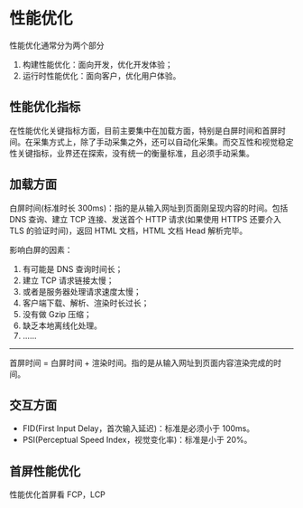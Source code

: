 # 性能优化

性能优化通常分为两个部分

1. 构建性能优化：面向开发，优化开发体验；
2. 运行时性能优化：面向客户，优化用户体验。

## 性能优化指标

在性能优化关键指标方面，目前主要集中在加载方面，特别是白屏时间和首屏时间。在采集方式上，除了手动采集之外，还可以自动化采集。而交互性和视觉稳定性关键指标，业界还在探索，没有统一的衡量标准，且必须手动采集。

## 加载方面

白屏时间(标准时长 300ms)：指的是从输入网址到页面刚呈现内容的时间。包括 DNS 查询、建立 TCP 连接、发送首个 HTTP 请求(如果使用 HTTPS 还要介入 TLS 的验证时间)，返回 HTML 文档，HTML 文档 Head 解析完毕。

影响白屏的因素：

1. 有可能是 DNS 查询时间长；
2. 建立 TCP 请求链接太慢；
3. 或者是服务器处理请求速度太慢；
4. 客户端下载、解析、渲染时长过长；
5. 没有做 Gzip 压缩；
6. 缺乏本地离线化处理。
7. ……

---

首屏时间 = 白屏时间 + 渲染时间。指的是从输入网址到页面内容渲染完成的时间。

## 交互方面

- FID(First Input Delay，首次输入延迟)：标准是必须小于 100ms。
- PSI(Perceptual Speed Index，视觉变化率)：标准是小于 20%。

## 首屏性能优化

性能优化首屏看 FCP，LCP
